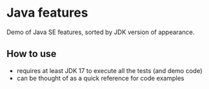 # Java features

Demo of Java SE features, sorted by JDK version of appearance.

## How to use

- requires at least JDK 17 to execute all the tests (and demo code)
- can be thought of as a quick reference for code examples
